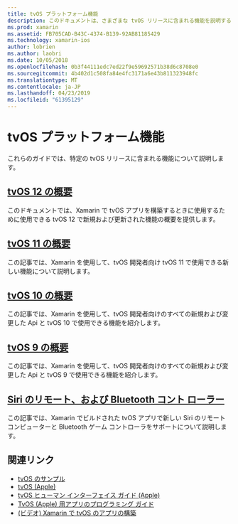 ```yaml
---
title: tvOS プラットフォーム機能
description: このドキュメントは、さまざまな tvOS リリースに含まれる機能を説明する記事にリンクしています。 Siri のリモート コンピューターと Bluetooth コント ローラーを説明するドキュメントにもリンクします。
ms.prod: xamarin
ms.assetid: FB705CAD-B43C-4374-B139-92AB81185429
ms.technology: xamarin-ios
author: lobrien
ms.author: laobri
ms.date: 10/05/2018
ms.openlocfilehash: 0b3f44111edc7ed22f9e59692571b38d6c8708e0
ms.sourcegitcommit: 4b402d1c508fa84e4fc3171a6e43b811323948fc
ms.translationtype: MT
ms.contentlocale: ja-JP
ms.lasthandoff: 04/23/2019
ms.locfileid: "61395129"
---
```

# <a name="tvos-platform-features"></a>tvOS プラットフォーム機能

これらのガイドでは、特定の tvOS リリースに含まれる機能について説明します。

## <a name="introduction-to-tvos-12iostvosplatformintroduction-to-tvos12indexmd"></a>[tvOS 12 の概要](~/ios/tvos/platform/introduction-to-tvos12/index.md)

このドキュメントでは、Xamarin で tvOS アプリを構築するときに使用するために使用できる tvOS 12 で新規および更新された機能の概要を提供します。

## <a name="introduction-to-tvos-11iostvosplatformintroduction-to-tvos11md"></a>[tvOS 11 の概要](~/ios/tvos/platform/introduction-to-tvos11.md)

この記事では、Xamarin を使用して、tvOS 開発者向け tvOS 11 で使用できる新しい機能について説明します。

## <a name="introduction-to-tvos-10iostvosplatformintroduction-to-tvos10indexmd"></a>[tvOS 10 の概要](~/ios/tvos/platform/introduction-to-tvos10/index.md)

この記事では、Xamarin を使用して、tvOS 開発者向けのすべての新規および変更した Api と tvOS 10 で使用できる機能を紹介します。

## <a name="introduction-to-tvos-9iostvosplatformtvos9md"></a>[tvOS 9 の概要](~/ios/tvos/platform/tvos9.md)

この記事では、Xamarin を使用して、tvOS 開発者向けのすべての新規および変更した Api と tvOS 9 で使用できる機能を紹介します。

## <a name="siri-remote-and-bluetooth-controllersiostvosplatformremote-bluetoothmd"></a>[Siri のリモート、および Bluetooth コント ローラー](~/ios/tvos/platform/remote-bluetooth.md)

この記事では、Xamarin でビルドされた tvOS アプリで新しい Siri のリモート コンピューターと Bluetooth ゲーム コントローラをサポートについて説明します。

## <a name="related-links"></a>関連リンク

- [tvOS のサンプル](https://developer.xamarin.com/samples/tvos/all/)
- [tvOS (Apple)](https://developer.apple.com/tvos/)
- [tvOS ヒューマン インターフェイス ガイド (Apple)](https://developer.apple.com/tvos/human-interface-guidelines/)
- [TvOS (Apple) 用アプリのプログラミング ガイド](https://developer.apple.com/library/prerelease/tvos/documentation/General/Conceptual/AppleTV_PG/)
- [(ビデオ) Xamarin で tvOS のアプリの構築](https://university.xamarin.com/lightninglectures/tvos-with-xamarin)
